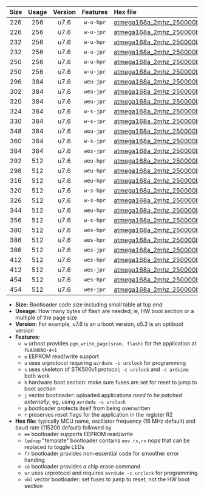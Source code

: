 |Size|Usage|Version|Features|Hex file|
|:-:|:-:|:-:|:-:|:--|
|226|256|u7.6|`w-u-hpr`|[atmega168a_2mhz_250000bps_ur.hex](https://raw.githubusercontent.com/stefanrueger/urboot/main//atmega168a_2mhz_250000bps_ur.hex)|
|226|256|u7.6|`w-u-jpr`|[atmega168a_2mhz_250000bps_ur_vbl.hex](https://raw.githubusercontent.com/stefanrueger/urboot/main//atmega168a_2mhz_250000bps_ur_vbl.hex)|
|232|256|u7.6|`w-u-hpr`|[atmega168a_2mhz_250000bps_lednop_ur.hex](https://raw.githubusercontent.com/stefanrueger/urboot/main//atmega168a_2mhz_250000bps_lednop_ur.hex)|
|232|256|u7.6|`w-u-jpr`|[atmega168a_2mhz_250000bps_lednop_ur_vbl.hex](https://raw.githubusercontent.com/stefanrueger/urboot/main//atmega168a_2mhz_250000bps_lednop_ur_vbl.hex)|
|250|256|u7.6|`w-u-hpr`|[atmega168a_2mhz_250000bps_lednop_fr_ur.hex](https://raw.githubusercontent.com/stefanrueger/urboot/main//atmega168a_2mhz_250000bps_lednop_fr_ur.hex)|
|250|256|u7.6|`w-u-jpr`|[atmega168a_2mhz_250000bps_lednop_fr_ur_vbl.hex](https://raw.githubusercontent.com/stefanrueger/urboot/main//atmega168a_2mhz_250000bps_lednop_fr_ur_vbl.hex)|
|296|384|u7.6|`weu-jpr`|[atmega168a_2mhz_250000bps_ee_ur_vbl.hex](https://raw.githubusercontent.com/stefanrueger/urboot/main//atmega168a_2mhz_250000bps_ee_ur_vbl.hex)|
|302|384|u7.6|`weu-jpr`|[atmega168a_2mhz_250000bps_ee_lednop_ur_vbl.hex](https://raw.githubusercontent.com/stefanrueger/urboot/main//atmega168a_2mhz_250000bps_ee_lednop_ur_vbl.hex)|
|320|384|u7.6|`weu-jpr`|[atmega168a_2mhz_250000bps_ee_lednop_fr_ur_vbl.hex](https://raw.githubusercontent.com/stefanrueger/urboot/main//atmega168a_2mhz_250000bps_ee_lednop_fr_ur_vbl.hex)|
|324|384|u7.6|`w-s-jpr`|[atmega168a_2mhz_250000bps_vbl.hex](https://raw.githubusercontent.com/stefanrueger/urboot/main//atmega168a_2mhz_250000bps_vbl.hex)|
|330|384|u7.6|`w-s-jpr`|[atmega168a_2mhz_250000bps_lednop_vbl.hex](https://raw.githubusercontent.com/stefanrueger/urboot/main//atmega168a_2mhz_250000bps_lednop_vbl.hex)|
|348|384|u7.6|`weu-jpr`|[atmega168a_2mhz_250000bps_ee_lednop_fr_ce_ur_vbl.hex](https://raw.githubusercontent.com/stefanrueger/urboot/main//atmega168a_2mhz_250000bps_ee_lednop_fr_ce_ur_vbl.hex)|
|360|384|u7.6|`w-s-jpr`|[atmega168a_2mhz_250000bps_lednop_fr_vbl.hex](https://raw.githubusercontent.com/stefanrueger/urboot/main//atmega168a_2mhz_250000bps_lednop_fr_vbl.hex)|
|384|384|u7.6|`wes-jpr`|[atmega168a_2mhz_250000bps_ee_vbl.hex](https://raw.githubusercontent.com/stefanrueger/urboot/main//atmega168a_2mhz_250000bps_ee_vbl.hex)|
|292|512|u7.6|`weu-hpr`|[atmega168a_2mhz_250000bps_ee_ur.hex](https://raw.githubusercontent.com/stefanrueger/urboot/main//atmega168a_2mhz_250000bps_ee_ur.hex)|
|298|512|u7.6|`weu-hpr`|[atmega168a_2mhz_250000bps_ee_lednop_ur.hex](https://raw.githubusercontent.com/stefanrueger/urboot/main//atmega168a_2mhz_250000bps_ee_lednop_ur.hex)|
|316|512|u7.6|`weu-hpr`|[atmega168a_2mhz_250000bps_ee_lednop_fr_ur.hex](https://raw.githubusercontent.com/stefanrueger/urboot/main//atmega168a_2mhz_250000bps_ee_lednop_fr_ur.hex)|
|320|512|u7.6|`w-s-hpr`|[atmega168a_2mhz_250000bps.hex](https://raw.githubusercontent.com/stefanrueger/urboot/main//atmega168a_2mhz_250000bps.hex)|
|326|512|u7.6|`w-s-hpr`|[atmega168a_2mhz_250000bps_lednop.hex](https://raw.githubusercontent.com/stefanrueger/urboot/main//atmega168a_2mhz_250000bps_lednop.hex)|
|344|512|u7.6|`weu-hpr`|[atmega168a_2mhz_250000bps_ee_lednop_fr_ce_ur.hex](https://raw.githubusercontent.com/stefanrueger/urboot/main//atmega168a_2mhz_250000bps_ee_lednop_fr_ce_ur.hex)|
|356|512|u7.6|`w-s-hpr`|[atmega168a_2mhz_250000bps_lednop_fr.hex](https://raw.githubusercontent.com/stefanrueger/urboot/main//atmega168a_2mhz_250000bps_lednop_fr.hex)|
|380|512|u7.6|`wes-hpr`|[atmega168a_2mhz_250000bps_ee.hex](https://raw.githubusercontent.com/stefanrueger/urboot/main//atmega168a_2mhz_250000bps_ee.hex)|
|386|512|u7.6|`wes-hpr`|[atmega168a_2mhz_250000bps_ee_lednop.hex](https://raw.githubusercontent.com/stefanrueger/urboot/main//atmega168a_2mhz_250000bps_ee_lednop.hex)|
|386|512|u7.6|`wes-jpr`|[atmega168a_2mhz_250000bps_ee_lednop_vbl.hex](https://raw.githubusercontent.com/stefanrueger/urboot/main//atmega168a_2mhz_250000bps_ee_lednop_vbl.hex)|
|412|512|u7.6|`wes-hpr`|[atmega168a_2mhz_250000bps_ee_lednop_fr.hex](https://raw.githubusercontent.com/stefanrueger/urboot/main//atmega168a_2mhz_250000bps_ee_lednop_fr.hex)|
|412|512|u7.6|`wes-jpr`|[atmega168a_2mhz_250000bps_ee_lednop_fr_vbl.hex](https://raw.githubusercontent.com/stefanrueger/urboot/main//atmega168a_2mhz_250000bps_ee_lednop_fr_vbl.hex)|
|454|512|u7.6|`wes-hpr`|[atmega168a_2mhz_250000bps_ee_lednop_fr_ce.hex](https://raw.githubusercontent.com/stefanrueger/urboot/main//atmega168a_2mhz_250000bps_ee_lednop_fr_ce.hex)|
|454|512|u7.6|`wes-jpr`|[atmega168a_2mhz_250000bps_ee_lednop_fr_ce_vbl.hex](https://raw.githubusercontent.com/stefanrueger/urboot/main//atmega168a_2mhz_250000bps_ee_lednop_fr_ce_vbl.hex)|

- **Size:** Bootloader code size including small table at top end
- **Useage:** How many bytes of flash are needed, ie, HW boot section or a multiple of the page size
- **Version:** For example, u7.6 is an urboot version, o5.2 is an optiboot version
- **Features:**
  + `w` urboot provides `pgm_write_page(sram, flash)` for the application at `FLASHEND-4+1`
  + `e` EEPROM read/write support
  + `u` uses urprotocol requiring `avrdude -c urclock` for programming
  + `s` uses skeleton of STK500v1 protocol; `-c urclock` and `-c arduino` both work
  + `h` hardware boot section: make sure fuses are set for reset to jump to boot section
  + `j` vector bootloader: uploaded applications *need to be patched externally*, eg, using `avrdude -c urclock`
  + `p` bootloader protects itself from being overwritten
  + `r` preserves reset flags for the application in the register R2
- **Hex file:** typically MCU name, oscillator frequency (16 MHz default) and baud rate (115200 default) followed by
  + `ee` bootloader supports EEPROM read/write
  + `lednop` "template" bootloader contains `mov rx,rx` nops that can be replaced to toggle LEDs
  + `fr` bootloader provides non-essential code for smoother error handing
  + `ce` bootloader provides a chip erase command
  + `ur` uses urprotocol and requires `avrdude -c urclock` for programming
  + `vbl` vector bootloader: set fuses to jump to reset, not the HW boot section

